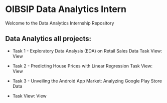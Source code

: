 # OIBSIP Data Analytics Intern
Welcome to the Data Analytics Internship Repository

## Data Analytics all projects:
- Task 1 - Exploratory Data Analysis (EDA) on Retail Sales Data
  Task View: View

- Task 2 - Predicting House Prices with Linear Regression
  Task View: View

- Task 3 - Unveiling the Android App Market: Analyzing Google Play Store Data
- Task View: View
